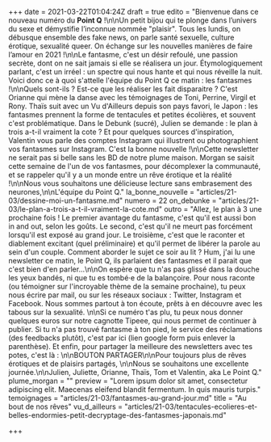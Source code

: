 +++
date = 2021-03-22T01:04:24Z
draft = true
edito = "Bienvenue dans ce nouveau numéro du **Point Q** !\n\nUn petit bijou qui te plonge dans l’univers du sexe et démystifie l’inconnue nommée \"plaisir\". Tous les lundis, on débusque ensemble des fake news, on parle santé sexuelle, culture érotique, sexualité queer. On échange sur les nouvelles manières de faire l’amour en 2021 !\n\nLe fantasme, c'est un désir refoulé, une passion secrète, dont on ne sait jamais si elle se réalisera un jour. Étymologiquement parlant, c'est un irréel : un spectre qui nous hante et qui nous réveille la nuit. Voici donc ce à quoi s'attelle l'équipe du Point Q ce matin : les fantasmes !\n\nQuels sont-ils ? Est-ce que les réaliser les fait disparaitre ? C'est Orianne qui mène la danse avec les témoignages de Toni, Perrine, Virgil et Rony. Thaïs suit avec un Vu d'Ailleurs depuis son pays favori, le Japon : les fantasmes prennent la forme de tentacules et petites écolières, et souvent c'est problématique. Dans le Debunk (sucré), Julien se demande : le plan à trois a-t-il vraiment la cote ? Et pour quelques sources d'inspiration, Valentin vous parle des comptes Instagram qui illustrent ou photographient vos fantasmes sur Instagram. C'est la bonne nouvelle !\n\nCette newsletter ne serait pas si belle sans les BD de notre plume maison. Morgan se saisit cette semaine de l'un de vos fantasmes, pour décomplexer la communauté, et se rappeler qu'il y a un monde entre un rêve érotique et la réalité !\n\nNous vous souhaitons une délicieuse lecture sans embrasement des neurones,\n\nL'équipe du Point Q."
la_bonne_nouvelle = "articles/21-03/dessine-moi-un-fantasme.md"
numero = 22
on_debunke = "articles/21-03/le-plan-a-trois-a-t-il-vraiment-la-cote.md"
outro = "Allez, le plan à 3 une prochaine fois !  Le premier avantage du fantasme, c'est qu'il est aussi bon in and out, selon les goûts. Le second, c'est qu'il ne meurt pas forcément lorsqu'il est exposé au grand jour. Le troisième, c'est que le raconter et diablement excitant (quel préliminaire) et qu'il permet de libérer la parole au sein d'un couple. Comment aborder le sujet ce soir au lit ? Hum, j'ai lu une newsletter ce matin, le Point Q, ils parlaient des fantasmes et il parait que c'est bien d'en parler...\n\nOn espère que tu n'as pas glissé dans la douche les yeux bandés, ni que tu es tombé·e de la balançoire. Pour nous raconte (ou témoigner sur l'incroyable thème de la semaine prochaine), tu peux nous écrire par mail, ou sur les réseaux sociaux : Twitter, Instagram et Facebook. Nous sommes partout à ton écoute, prêts à en découvre avec les tabous sur la sexualité.  \n\nSi ce numéro t'as plu, tu peux nous donner quelques euros sur notre cagnotte Tipeee, qui nous permet de continuer à publier. Si tu n'a pas trouvé fantasme à ton pied, le service des réclamations (des feedbacks plutôt), c'est par ici (lien google form puis enlever la parenthèse). Et enfin, pour partager la meilleure des newsletters avec tes potes, c'est là : \n\nBOUTON PARTAGER\n\nPour toujours plus de rêves érotiques et de plaisirs partagés, \n\nNous se souhaitons une excellente journée.\n\nJulien, Juliette, Orianne, Thaïs, Tom et Valentin, aka Le Point Q."
plume_morgan = ""
preview = "Lorem ipsum dolor sit amet, consectetur adipiscing elit. Maecenas eleifend blandit fermentum. In quis mauris turpis."
temoignages = "articles/21-03/fantasmes-au-grand-jour.md"
title = "Au bout de nos rêves"
vu_d_ailleurs = "articles/21-03/tentacules-ecolieres-et-belles-endormies-petit-decryptage-des-fantasmes-japonais.md"

+++
